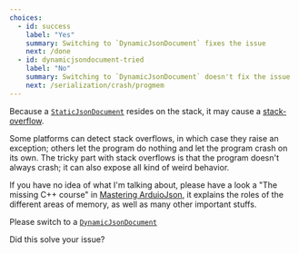 ```yaml
---
choices: 
  - id: success
    label: "Yes"
    summary: Switching to `DynamicJsonDocument` fixes the issue
    next: /done
  - id: dynamicjsondocument-tried
    label: "No"
    summary: Switching to `DynamicJsonDocument` doesn't fix the issue
    next: /serialization/crash/progmem
---
```


Because a [`StaticJsonDocument`](/v6/api/staticjsondocument/) resides on the stack, it may cause a [stack-overflow](https://en.wikipedia.org/wiki/Stack_buffer_overflow).

Some platforms can detect stack overflows, in which case they raise an exception; others let the program do nothing and let the program crash on its own.
The tricky part with stack overflows is that the program doesn't always crash; it can also expose all kind of weird behavior.

If you have no idea of what I'm talking about, please have a look a "The missing C++ course" in [Mastering ArduioJson](/book/), it explains the roles of the different areas of memory, as well as many other important stuffs.

Please switch to a [`DynamicJsonDocument`](/v6/api/dynamicjsondocument/)

Did this solve your issue?
